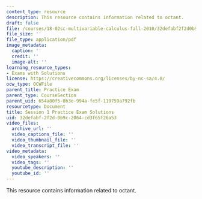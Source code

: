 ```yaml
---
content_type: resource
description: This resource contains information related to octant.
draft: false
file: /courses/18-02sc-multivariable-calculus-fall-2010/32defabf2f2d0b9c2064cd3f65f26a53_MIT18_02SC_prac1Asol.pdf
file_size: ''
file_type: application/pdf
image_metadata:
  caption: ''
  credit: ''
  image-alt: ''
learning_resource_types:
- Exams with Solutions
license: https://creativecommons.org/licenses/by-nc-sa/4.0/
ocw_type: OCWFile
parent_title: Practice Exam
parent_type: CourseSection
parent_uid: 654a80f5-0b3e-994a-fe5f-119759a792fb
resourcetype: Document
title: Session 1 Practice Exam Solutions
uid: 32defabf-2f2d-0b9c-2064-cd3f65f26a53
video_files:
  archive_url: ''
  video_captions_file: ''
  video_thumbnail_file: ''
  video_transcript_file: ''
video_metadata:
  video_speakers: ''
  video_tags: ''
  youtube_description: ''
  youtube_id: ''
---
```

This resource contains information related to octant.